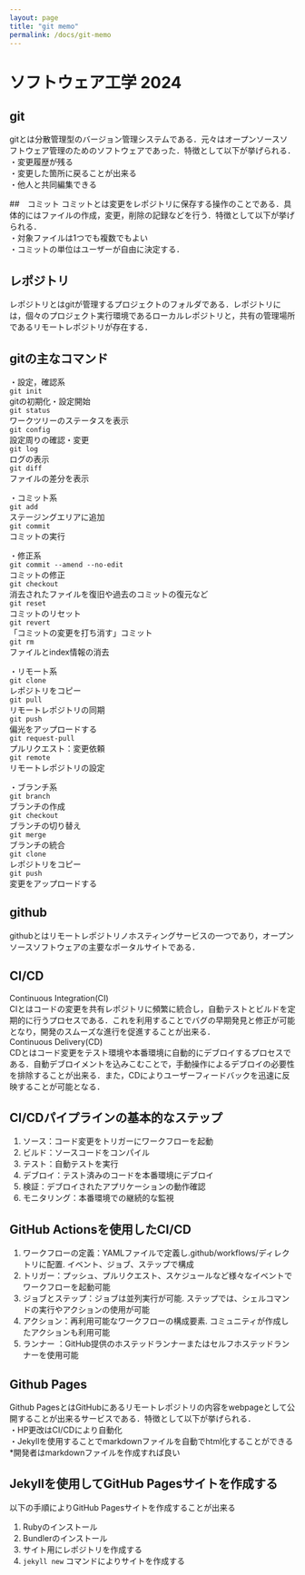 ```yaml
---
layout: page
title: "git memo"
permalink: /docs/git-memo
---
```


# ソフトウェア工学 2024

## git
gitとは分散管理型のバージョン管理システムである．元々はオープンソースソフトウェア管理のためのソフトウェアであった．特徴として以下が挙げられる．
・変更履歴が残る  
・変更した箇所に戻ることが出来る  
・他人と共同編集できる  

##　コミット
コミットとは変更をレポジトリに保存する操作のことである．具体的にはファイルの作成，変更，削除の記録などを行う．特徴として以下が挙げられる．  
・対象ファイルは1つでも複数でもよい  
・コミットの単位はユーザーが自由に決定する．  

## レポジトリ
レポジトリとはgitが管理するプロジェクトのフォルダである．レポジトリには，個々のプロジェクト実行環境であるローカルレポジトリと，共有の管理場所であるリモートレポジトリが存在する．  

## gitの主なコマンド
・設定，確認系  
`git init`  
gitの初期化・設定開始  
`git status`  
ワークツリーのステータスを表示  
`git config`  
設定周りの確認・変更  
`git log`  
ログの表示  
`git diff`  
ファイルの差分を表示  

・コミット系  
`git add`  
ステージングエリアに追加  
`git commit`  
コミットの実行  

・修正系  
`git commit --amend --no-edit`  
コミットの修正  
`git checkout`  
消去されたファイルを復旧や過去のコミットの復元など  
`git reset`  
コミットのリセット  
`git revert`  
「コミットの変更を打ち消す」コミット  
`git rm`  
ファイルとindex情報の消去  

・リモート系  
`git clone`  
レポジトリをコピー  
`git pull`  
リモートレポジトリの同期  
`git push`  
偏光をアップロードする  
`git request-pull`  
プルリクエスト：変更依頼  
`git remote`  
リモートレポジトリの設定  

・ブランチ系  
`git branch`  
ブランチの作成  
`git checkout`  
ブランチの切り替え  
`git merge`  
ブランチの統合  
`git clone`  
レポジトリをコピー  
`git push`  
変更をアップロードする  

## github  
githubとはリモートレポジトリノホスティングサービスの一つであり，オープンソースソフトウェアの主要なポータルサイトである．  

## CI/CD  
Continuous Integration(CI)  
CIとはコードの変更を共有レポジトリに頻繁に統合し，自動テストとビルドを定期的に行うプロセスである．これを利用することでバグの早期発見と修正が可能となり，開発のスムーズな進行を促進することが出来る．  
Continuous Delivery(CD)  
CDとはコード変更をテスト環境や本番環境に自動的にデブロイするプロセスである．自動デブロイメントを込みこむことで，手動操作によるデブロイの必要性を排除することが出来る．また，CDによりユーザーフィードバックを迅速に反映することが可能となる．  

## CI/CDパイプラインの基本的なステップ  
1. ソース：コード変更をトリガーにワークフローを起動  
2. ビルド：ソースコードをコンパイル  
3. テスト：自動テストを実行  
4. デブロイ：テスト済みのコードを本番環境にデブロイ  
5. 検証：デブロイされたアプリケーションの動作確認  
6. モニタリング：本番環境での継続的な監視  

## GitHub Actionsを使用したCI/CD
1. ワークフローの定義：YAMLファイルで定義し.github/workflows/ディレクトリに配置. イベント、ジョブ、ステップで構成  
2. トリガー：プッシュ、プルリクエスト、スケジュールなど様々なイベントでワークフローを起動可能  
3. ジョブとステップ：ジョブは並列実行が可能. ステップでは、シェルコマンドの実行やアクションの使用が可能  
4. アクション：再利用可能なワークフローの構成要素. コミュニティが作成したアクションも利用可能  
5. ランナー ：GitHub提供のホステッドランナーまたはセルフホステッドランナーを使用可能  

## Github Pages  
Github PagesとはGitHubにあるリモートレポジトリの内容をwebpageとして公開することが出来るサービスである．特徴として以下が挙げられる．  
・HP更改はCI/CDにより自動化  
・Jekyllを使用することでmarkdownファイルを自動でhtml化することができる  
    *開発者はmarkdownファイルを作成すれば良い  

## Jekyllを使用してGitHub Pagesサイトを作成する  
以下の手順によりGitHub Pagesサイトを作成することが出来る  
1. Rubyのインストール  
2. Bundlerのインストール  
3. サイト用にレポジトリを作成する  
4. `jekyll new` コマンドによりサイトを作成する  






